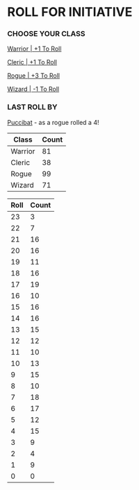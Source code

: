 # ROLL FOR INITIATIVE
### CHOOSE YOUR CLASS

[Warrior | +1 To Roll](https://github.com/benjaminsampica/benjaminsampica/issues/new?title=roll%7Cwarrior&body=Just+click+%27Submit+new+issue%27.)

[Cleric | +1 To Roll](https://github.com/benjaminsampica/benjaminsampica/issues/new?title=roll%7Ccleric&body=Just+click+%27Submit+new+issue%27.)

[Rogue | +3 To Roll](https://github.com/benjaminsampica/benjaminsampica/issues/new?title=roll%7Crogue&body=Just+click+%27Submit+new+issue%27.)

[Wizard | -1 To Roll](https://github.com/benjaminsampica/benjaminsampica/issues/new?title=roll%7Cwizard&body=Just+click+%27Submit+new+issue%27.)
### LAST ROLL BY
[Puccibat](https://www.github.com/Puccibat) - as a rogue rolled a 4!

|Class|Count|
|-|-|
|Warrior|81|
|Cleric|38|
|Rogue|99|
|Wizard|71|

|Roll|Count|
|-|-|
|23|3
|22|7
|21|16
|20|16
|19|11
|18|16
|17|19
|16|10
|15|16
|14|16
|13|15
|12|12
|11|10
|10|13
|9|15
|8|10
|7|18
|6|17
|5|12
|4|15
|3|9
|2|4
|1|9
|0|0
